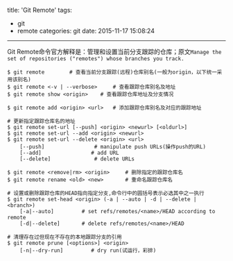 title: 'Git Remote'
tags:
  - git
  - remote
categories: git
date: 2015-11-17 15:08:24
---
Git Remote命令官方解释是：管理和设置当前分支跟踪的仓库；原文`Manage the set of repositories ("remotes") whose branches you track.` 

    $ git remote        # 查看当前分支跟踪(远程)仓库别名(一般为origin，以下统一采用该别名)
    $ git remote <-v | --verbose>     # 查看跟踪仓库别名及地址
    $ git remote show <origin>    # 查看跟踪仓库地址及分支情况

    $ git remote add <origin> <url>   # 添加跟踪仓库别名及对应的跟踪地址 

    # 更新指定跟踪仓库名的地址
    $ git remote set-url [--push] <origin> <newurl> [<oldurl>] 
    $ git remote set-url --add <origin> <newurl>
    $ git remote set-url --delete <origin> <url>
        [--push]                # manipulate push URLs(操作push的URL)
        [--add]                # add URL
        [--delete]              # delete URLs

    $ git remote <remove|rm> <origin>     # 删除指定的跟踪仓库名
    $ git remote rename <old> <new>       # 重命名跟踪仓库名

    # 设置或删除跟踪仓库的HEAD指向指定分支,命令行中的圆括号表示必选其中之一执行
    $ git remote set-head <origin> (-a | --auto | -d | --delete | <branch>) 
        [-a|--auto]         # set refs/remotes/<name>/HEAD according to remote
        [-d|--delete]       # delete refs/remotes/<name>/HEAD

    # 清理存在过但现在不存在的本地跟踪分支的引用
    $ git remote prune [<options>] <origin> 
        [-n|--dry-run]         # dry run(试运行，彩排)